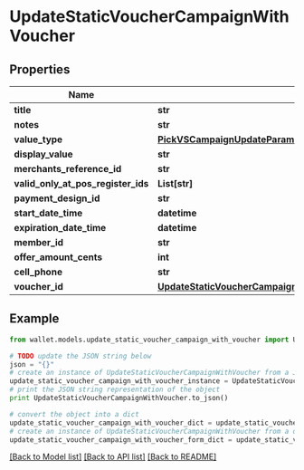 # UpdateStaticVoucherCampaignWithVoucher


## Properties

Name | Type | Description | Notes
------------ | ------------- | ------------- | -------------
**title** | **str** |  | 
**notes** | **str** |  | 
**value_type** | [**PickVSCampaignUpdateParamsExcludeKeyofVSCampaignUpdateParamsStartDateOrExpirationDateValueType**](PickVSCampaignUpdateParamsExcludeKeyofVSCampaignUpdateParamsStartDateOrExpirationDateValueType.md) |  | 
**display_value** | **str** |  | [optional] 
**merchants_reference_id** | **str** |  | [optional] 
**valid_only_at_pos_register_ids** | **List[str]** |  | [optional] 
**payment_design_id** | **str** |  | 
**start_date_time** | **datetime** |  | 
**expiration_date_time** | **datetime** |  | 
**member_id** | **str** |  | [optional] 
**offer_amount_cents** | **int** |  | 
**cell_phone** | **str** |  | [optional] 
**voucher_id** | [**UpdateStaticVoucherCampaignWithVoucherVoucherID**](UpdateStaticVoucherCampaignWithVoucherVoucherID.md) |  | 

## Example

```python
from wallet.models.update_static_voucher_campaign_with_voucher import UpdateStaticVoucherCampaignWithVoucher

# TODO update the JSON string below
json = "{}"
# create an instance of UpdateStaticVoucherCampaignWithVoucher from a JSON string
update_static_voucher_campaign_with_voucher_instance = UpdateStaticVoucherCampaignWithVoucher.from_json(json)
# print the JSON string representation of the object
print UpdateStaticVoucherCampaignWithVoucher.to_json()

# convert the object into a dict
update_static_voucher_campaign_with_voucher_dict = update_static_voucher_campaign_with_voucher_instance.to_dict()
# create an instance of UpdateStaticVoucherCampaignWithVoucher from a dict
update_static_voucher_campaign_with_voucher_form_dict = update_static_voucher_campaign_with_voucher.from_dict(update_static_voucher_campaign_with_voucher_dict)
```
[[Back to Model list]](../README.md#documentation-for-models) [[Back to API list]](../README.md#documentation-for-api-endpoints) [[Back to README]](../README.md)


